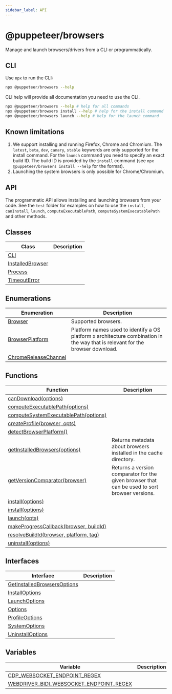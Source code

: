 ```yaml
---
sidebar_label: API
---
```


# @puppeteer/browsers

Manage and launch browsers/drivers from a CLI or programmatically.

## CLI

Use `npx` to run the CLI:

```bash
npx @puppeteer/browsers --help
```

CLI help will provide all documentation you need to use the CLI.

```bash
npx @puppeteer/browsers --help # help for all commands
npx @puppeteer/browsers install --help # help for the install command
npx @puppeteer/browsers launch --help # help for the launch command
```

## Known limitations

1. We support installing and running Firefox, Chrome and Chromium. The `latest`, `beta`, `dev`, `canary`, `stable` keywords are only supported for the install command. For the `launch` command you need to specify an exact build ID. The build ID is provided by the `install` command (see `npx @puppeteer/browsers install --help` for the format).
2. Launching the system browsers is only possible for Chrome/Chromium.

## API

The programmatic API allows installing and launching browsers from your code. See the `test` folder for examples on how to use the `install`, `canInstall`, `launch`, `computeExecutablePath`, `computeSystemExecutablePath` and other methods.

## Classes

| Class                                              | Description |
| -------------------------------------------------- | ----------- |
| [CLI](./browsers.cli.md)                           |             |
| [InstalledBrowser](./browsers.installedbrowser.md) |             |
| [Process](./browsers.process.md)                   |             |
| [TimeoutError](./browsers.timeouterror.md)         |             |

## Enumerations

| Enumeration                                                | Description                                                                                                                    |
| ---------------------------------------------------------- | ------------------------------------------------------------------------------------------------------------------------------ |
| [Browser](./browsers.browser.md)                           | Supported browsers.                                                                                                            |
| [BrowserPlatform](./browsers.browserplatform.md)           | Platform names used to identify a OS platform x architecture combination in the way that is relevant for the browser download. |
| [ChromeReleaseChannel](./browsers.chromereleasechannel.md) |                                                                                                                                |

## Functions

| Function                                                                          | Description                                                                                   |
| --------------------------------------------------------------------------------- | --------------------------------------------------------------------------------------------- |
| [canDownload(options)](./browsers.candownload.md)                                 |                                                                                               |
| [computeExecutablePath(options)](./browsers.computeexecutablepath.md)             |                                                                                               |
| [computeSystemExecutablePath(options)](./browsers.computesystemexecutablepath.md) |                                                                                               |
| [createProfile(browser, opts)](./browsers.createprofile.md)                       |                                                                                               |
| [detectBrowserPlatform()](./browsers.detectbrowserplatform.md)                    |                                                                                               |
| [getInstalledBrowsers(options)](./browsers.getinstalledbrowsers.md)               | Returns metadata about browsers installed in the cache directory.                             |
| [getVersionComparator(browser)](./browsers.getversioncomparator.md)               | Returns a version comparator for the given browser that can be used to sort browser versions. |
| [install(options)](./browsers.install.md)                                         |                                                                                               |
| [install(options)](./browsers.install_1.md)                                       |                                                                                               |
| [launch(opts)](./browsers.launch.md)                                              |                                                                                               |
| [makeProgressCallback(browser, buildId)](./browsers.makeprogresscallback.md)      |                                                                                               |
| [resolveBuildId(browser, platform, tag)](./browsers.resolvebuildid.md)            |                                                                                               |
| [uninstall(options)](./browsers.uninstall.md)                                     |                                                                                               |

## Interfaces

| Interface                                                                | Description |
| ------------------------------------------------------------------------ | ----------- |
| [GetInstalledBrowsersOptions](./browsers.getinstalledbrowsersoptions.md) |             |
| [InstallOptions](./browsers.installoptions.md)                           |             |
| [LaunchOptions](./browsers.launchoptions.md)                             |             |
| [Options](./browsers.options.md)                                         |             |
| [ProfileOptions](./browsers.profileoptions.md)                           |             |
| [SystemOptions](./browsers.systemoptions.md)                             |             |
| [UninstallOptions](./browsers.uninstalloptions.md)                       |             |

## Variables

| Variable                                                                                         | Description |
| ------------------------------------------------------------------------------------------------ | ----------- |
| [CDP_WEBSOCKET_ENDPOINT_REGEX](./browsers.cdp_websocket_endpoint_regex.md)                       |             |
| [WEBDRIVER_BIDI_WEBSOCKET_ENDPOINT_REGEX](./browsers.webdriver_bidi_websocket_endpoint_regex.md) |             |
